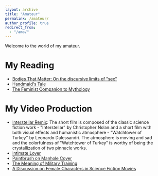 ```yaml
---
layout: archive
title: "Amateur"
permalink: /amateur/
author_profile: true
redirect_from:
  - "/ama/"
---
```


Welcome to the world of my amateur.

My Reading
======
* [Bodies That Matter: On the discursive limits of "sex"](http://Liuchao-JIN.github.io/files/Amateur/Bodies_That_Matter__On_the_discursive_limits_of_sex.pdf)
* [Handmaid's Tale](http://Liuchao-JIN.github.io/files/Amateur/Handmaid's_Tale.pdf)
* [The Feminist Companion to Mythology](http://Liuchao-JIN.github.io/files/Amateur/The_Feminist_Companion_to_Mythology.pdf)


My Video Production
======
* [Interstellar Remix](https://www.bilibili.com/video/BV1T7411U7xM/?spm_id_from=333.999.0.0&vd_source=2c30e5be5b16e81e5e9d55ca932d919b): The short film is composed of the classic science fiction work - "Interstellar" by Christopher Nolan and a short film with both visual effects and humanistic atmosphere - "Watchtower of Turkey" by Leonardo Dalessandri. The atmosphere is moving and sad and the colorfulness of "Watchtower of Turkey" is worthy of being the crystallization of two pinnacle works.
* [Intimate Lover](https://www.youtube.com/watch?v=Q6dT_Wv4q3Y)
* [Paintbrush on Manhole Cover](https://youtu.be/knf8QAuXiSw)
* [The Meaning of Military Training](https://youtu.be/d3bo9BFm_Cs)
* [A Discussion on Female Characters in Science Fiction Movies](https://www.bilibili.com/video/BV1N5411x71K/?spm_id_from=333.999.0.0&vd_source=2c30e5be5b16e81e5e9d55ca932d919b)
